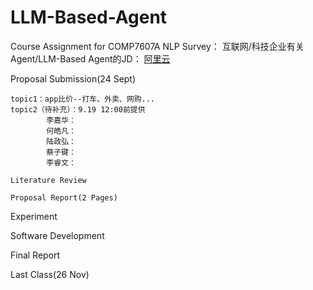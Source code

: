 # LLM-Based-Agent
Course Assignment for COMP7607A NLP
Survey：
互联网/科技企业有关Agent/LLM-Based Agent的JD：
[阿里云](https://careers.aliyun.com/campus/position-detail?lang=zh&positionId=9950263008)

Proposal Submission(24 Sept)
    
    
    topic1：app比价--打车、外卖、网购...
    topic2（待补充）：9.19 12:00前提供
            李嘉华：
            何皓凡：
            陆政弘：
            蔡子键：
            李睿文：

    Literature Review

    Proposal Report(2 Pages)


Experiment


Software Development


Final Report



Last Class(26 Nov)
